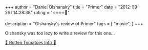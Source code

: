 +++
author = "Daniel Olshansky"
title = "Primer"
date = "2012-09-26T14:28:38"
rating = "⭐⭐⭐⭐🌟"

description = "Olshansky's review of Primer"
tags = [
    "movie",
]
+++


Olshansky was too lazy to write a review for this one...

[🍅 Rotten Tomatoes Info 🍅](https://www.rottentomatoes.com//m/primer)